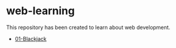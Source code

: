 # web-learning
This repository has been created to learn about web development.

- [01-Blackjack](01-Blackjack/README.md)